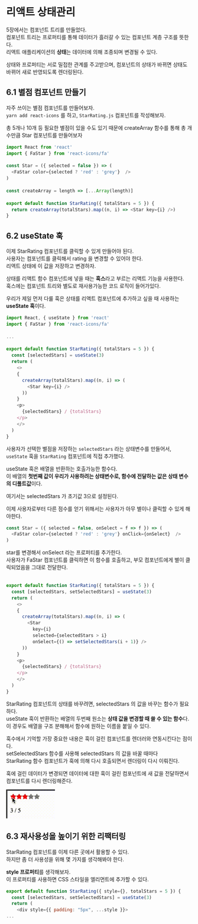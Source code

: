 # 리액트 상태관리

5장에서는 컴포넌트 트리를 만들었다.  
컴포넌트 트리는 프로퍼티를 통해 데이터가 흘러갈 수 있는 컴포넌트 계층 구조를 뜻한다.  
리액트 애플리케이션의 **상태**는 데이터에 의해 조종되며 변경될 수 있다.  

상태와 프로퍼티는 서로 밀접한 관계를 주고받으며, 컴포넌트의 상태가 바뀌면 상태도 바뀌어 새로 반영되도록 렌더링된다.  

## 6.1 별점 컴포넌트 만들기 

자주 쓰이는 별점 컴포넌트를 만들어보자.  
`yarn add react-icons` 를 하고, `StarRating.js` 컴포넌트를 작성해보자.   

총 5개나 10개 등 필요한 별점이 있을 수도 있기 때문에 createArray 함수를 통해 총 개수만큼 Star 컴포넌트를 만들어보자

```javascript
import React from 'react'
import { FaStar } from 'react-icons/fa'

const Star = ({ selected = false }) => (
  <FaStar color={selected ? 'red' : 'grey'}  />
)

const createArray = length => [...Array(length)]

export default function StarRating({ totalStars = 5 }) {
  return createArray(totalStars).map((n, i) => <Star key={i} />)
}
```

## 6.2 useState 훅 

이제 StarRating 컴포넌트를 클릭할 수 있게 만들어야 된다.  
사용자는 컴포넌트를 클릭해서 rating 을 변경할 수 있어야 한다.  
리액트 상태에 이 값을 저장하고 변경하자.  

상태를 리액트 함수 컴포넌트에 넣을 때는 **훅스**라고 부르는 리액트 기능을 사용한다.  
훅스에는 컴포넌트 트리와 별도로 재사용가능한 코드 로직이 들어가있다.  

우리가 제일 먼저 다룰 훅은 상태를 리액트 컴포넌트에 추가하고 싶을 때 사용하는 **useState 훅**이다.   

```javascript
import React, { useState } from 'react'
import { FaStar } from 'react-icons/fa'

... 

export default function StarRating({ totalStars = 5 }) {
  const [selectedStars] = useState(3)
  return (
    <>
    {
      createArray(totalStars).map((n, i) => (
        <Star key={i} />
      ))
    }
    <p>
      {selectedStars} / {totalStars}
    </p>
    </>
  )
}
```

사용자가 선택한 별점을 저장하는 `selectedStars` 라는 상태변수를 만들어서,  
`useState` 훅을 `StarRating` 컴포넌트에 직접 추가했다.  

useState 훅은 배열을 반환하는 호출가능한 함수다.  
이 배열의 **첫번째 값이 우리가 사용하려는 상태변수로, 함수에 전달하는 값은 상태 변수의 디폴트값**이다.  

여기서는 selectedStars 가 초기값 3으로 설정된다. 

이제 사용자로부터 다른 점수를 얻기 위해서는 사용자가 아무 별이나 클릭할 수 있게 해야한다.  

```javascript
const Star = ({ selected = false, onSelect = f => f }) => (
  <FaStar color={selected ? 'red' : 'grey'} onClick={onSelect}  />
)
```

star를 변경해서 onSelect 라는 프로퍼티를 추가한다.  
사용자가 FaStar 컴포넌트를 클릭하면 이 함수를 호출하고, 부모 컴포넌트에게 별이 클릭되었음을 그대로 전달한다.  

```javascript

export default function StarRating({ totalStars = 5 }) {
  const [selectedStars, setSelectedStars] = useState(3)
  return (
    <>
    {
      createArray(totalStars).map((n, i) => (
        <Star 
          key={i} 
          selected={selectedStars > i} 
          onSelect={() => setSelectedStars(i + 1)} />
      ))
    }
    <p>
      {selectedStars} / {totalStars}
    </p>
    </>
  )
}
```
StarRating 컴포넌트의 상태를 바꾸려면, selectedStars 의 값을 바꾸는 함수가 필요하다.  
useState 훅이 반환하는 배열의 두번째 원소는 **상태 값을 변경할 때 쓸 수 있는 함수**다.  
이 경우도 배열을 구조 분해해서 함수에 원하는 이름을 붙일 수 있다.  

훅수에서 기억할 가장 중요한 내용은 훅이 걸린 컴포넌트를 렌더러와 연동시킨다는 점이다.  
setSelectedStars 함수를 사용해 selectedStars 의 값을 바꿀 때마다  
StarRating 함수 컴포넌트가 훅에 의해 다시 호출되면서 렌더링이 다시 이뤄진다.  

훅에 걸린 데이터가 변경되면 데이터에 대한 훅이 걸린 컴포넌트에 새 값을 전달하면서 컴포넌트를 다시 렌더링해준다.  

<img src="./images/06-2-click.gif" />

## 6.3 재사용성을 높이기 위한 리팩터링 

StarRating 컴포넌트를 이제 다른 곳에서 활용할 수 있다.  
하지만 좀 더 사용성을 위해 몇 가지를 생각해봐야 한다.  

**style 프로퍼티**를 생각해보자.  
이 프로퍼티를 사용하면 CSS 스타일을 엘리먼트에 추가할 수 있다.  

```javascript
export default function StarRating({ style={}, totalStars = 5 }) {
  const [selectedStars, setSelectedStars] = useState(3)
  return (
    <div style={{ padding: "5px", ...style }}>
...
```
